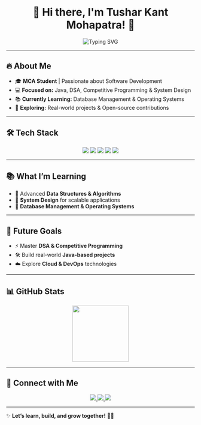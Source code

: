 <h1 align="center">🚀 Hi there, I'm Tushar Kant Mohapatra! 👋</h1>

<p align="center">
  <img src="https://readme-typing-svg.herokuapp.com?font=Fira+Code&weight=600&size=22&pause=1000&center=true&vCenter=true&width=600&height=70&lines=MCA+Student+|+Aspiring+Software+Developer;Java+DSA+|+Competitive+Programming;Building+Efficient+%26+Scalable+Solutions" alt="Typing SVG" />
</p>

---

## 🔥 About Me  
- 🎓 **MCA Student** | Passionate about Software Development  
- 💻 **Focused on:** Java, DSA, Competitive Programming & System Design  
- 📚 **Currently Learning:** Database Management & Operating Systems  
- 🚀 **Exploring:** Real-world projects & Open-source contributions  

---

## 🛠 Tech Stack  

<p align="center">
  <img src="https://img.shields.io/badge/Java-ED8B00?style=for-the-badge&logo=java&logoColor=white" />
  <img src="https://img.shields.io/badge/C-00599C?style=for-the-badge&logo=c&logoColor=white" />
  <img src="https://img.shields.io/badge/C++-00599C?style=for-the-badge&logo=c%2B%2B&logoColor=white" />
  <img src="https://img.shields.io/badge/Python-3776AB?style=for-the-badge&logo=python&logoColor=white" />
  <img src="https://img.shields.io/badge/R-276DC3?style=for-the-badge&logo=r&logoColor=white" />
</p>

---

## 📚 What I’m Learning  
- 🚀 Advanced **Data Structures & Algorithms**  
- 📌 **System Design** for scalable applications  
- 💾 **Database Management & Operating Systems**  

---

## 🎯 Future Goals  
- ⚡ Master **DSA & Competitive Programming**  
- 🛠 Build real-world **Java-based projects**  
- ☁️ Explore **Cloud & DevOps** technologies  

---

## 📊 GitHub Stats  

<p align="center">
  <img src="https://github-readme-streak-stats.herokuapp.com/?user=Tushar10105&theme=highcontrast&hide_border=true" height="150" />
 <!-- <img src="https://github-readme-stats.vercel.app/api?username=Tushar10105&show_icons=true&theme=highcontrast&hide_border=true" height="150" /> -->
</p>

---

## 🔗 Connect with Me  
<p align="center">
  <a href="https://github.com/Tushar10105">
    <img src="https://img.shields.io/badge/GitHub-171515?style=for-the-badge&logo=github&logoColor=white" />
  </a>
  <a href="https://www.instagram.com/_TUSHAR._.KANT_/">
    <img src="https://img.shields.io/badge/Instagram-E4405F?style=for-the-badge&logo=instagram&logoColor=white" />
  </a>
  <a href="https://www.linkedin.com/in/YOUR-LINKEDIN-USERNAME/">
    <img src="https://img.shields.io/badge/LinkedIn-0077B5?style=for-the-badge&logo=linkedin&logoColor=white" />
  </a>
</p>

---

✨ **Let’s learn, build, and grow together!** 🚀🔥  
